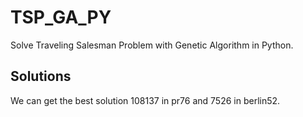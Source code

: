 # TSP_GA_PY
Solve Traveling Salesman Problem with Genetic Algorithm in Python.

## Solutions
We can get the best solution 108137 in pr76 and 7526 in berlin52.
